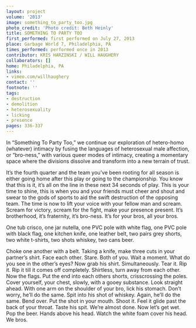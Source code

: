 ```yaml
---
layout: project
volume: '2013'
image: something_to_party_too.jpg
photo_credit: 'Photo credit: Beth Heinly'
title: SOMETHING TO PARTY TOO
first_performed: first performed on July 27, 2013
place: Garbage World 7, Philadelphia, PA
times_performed: performed once in 2013
contributor: KRIS HARZINSKI / WILL HAUGHERY
collaborators: []
home: Philadelphia, PA
links:
- vimeo.com/willhaughery
contact: ''
footnote: ''
tags:
- destruction
- demolition
- heterosexuality
- licking
- presence
pages: 336-337
---
```


In “Something To Party Too,” we continue our exploration of hetero-homo (whatever) intimacy by fusing the languages of heterosexual male affection, or “bro-ness,” with various queer modes of intimacy, creating a momentary space where the divisions dissolve and transform into a new terrain of trust.

It’s the fourth quarter and the team you’ve been rooting for all season is either going home after this play or going to the championship. You know that this is it, it’s all on the line in these next 34 seconds of play. This is your time to shine, this is when you and your friends must cheer and shout and swear to the gods of sports to aid the swift destruction of the opposing team. The time is now to lift your voice with your fellow man and scream. Scream for victory, scream for the fight, make your presence present. It’s brotherhood, it’s fraternity, it’s bro-ness. It’s for your bros, all your bros.

One tub crisco, one jar nutella, one PVC pole with white flag, one PVC pole with black flag, one kitchen knife, one leather belt, two pairs grey shorts, two white t-shirts, two shots whiskey, two cans beer.

Choke one another with a belt. Taking a knife, make three cuts in your partner’s shirt. Face each other. Stare. Both of you. Wait a moment. What do you see in the other’s eyes? Now grab his shirt. Simultaneously. Tear it. Rip it. Rip it till it comes off completely. Shirtless, turn away from each other. Now the flags. Put the end into each others shorts, crisscrossing the poles. Cover yourself, your chest, slowly, with a gooey substance. Look straight ahead. With one arm on the shoulder of your bro, lick his stomach. Don’t worry, he’ll do the same. Spit into his shot of whiskey. Again, he’ll do the same. Bend over. Put the shot in your mouth. Shoot it. Feel it glide past the back of your throat. Taste his spit. We’re almost done. Now let’s get wet. Pop the beer. Hands above his head. Watch the white foam cover his head. We bros.
